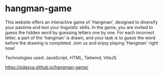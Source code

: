 # hangman-game

This website offers an interactive game of 'Hangman', designed to diversify your pastime and test your linguistic skills. In the game, you are invited to guess the hidden word by guessing letters one by one. For each incorrect letter, a part of the 'hangman' is drawn, 
and your task is to guess the word before the drawing is completed. Join us and enjoy playing 'Hangman' right now!

Technologies used: JavaScript, HTML, Tailwind, ViteJS

https://pdasya.github.io/hangman-game/

